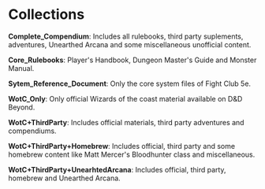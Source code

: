 # Collections

**Complete_Compendium**: Includes all rulebooks, third party suplements, adventures, Unearthed Arcana and some miscellaneous unofficial content.

**Core_Rulebooks**: Player's Handbook, Dungeon Master's Guide and Monster Manual.

**Sytem_Reference_Document**: Only the core system files of Fight Club 5e.

**WotC_Only**: Only official Wizards of the coast material available on D&D Beyond.

**WotC+ThirdParty**: Includes official materials, third party adventures and compendiums.

**WotC+ThirdParty+Homebrew**: Includes official, third party and some homebrew content like Matt Mercer's Bloodhunter class and miscellaneous.

**WotC+ThirdParty+UnearhtedArcana**: Includes official, third party, homebrew and Unearthed Arcana.